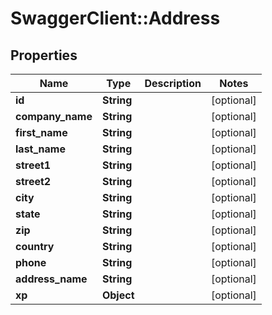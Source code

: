 # SwaggerClient::Address

## Properties
Name | Type | Description | Notes
------------ | ------------- | ------------- | -------------
**id** | **String** |  | [optional] 
**company_name** | **String** |  | [optional] 
**first_name** | **String** |  | [optional] 
**last_name** | **String** |  | [optional] 
**street1** | **String** |  | [optional] 
**street2** | **String** |  | [optional] 
**city** | **String** |  | [optional] 
**state** | **String** |  | [optional] 
**zip** | **String** |  | [optional] 
**country** | **String** |  | [optional] 
**phone** | **String** |  | [optional] 
**address_name** | **String** |  | [optional] 
**xp** | **Object** |  | [optional] 


